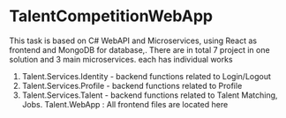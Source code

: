 # TalentCompetitionWebApp
This task is based on C# WebAPI and Microservices, using React as frontend and MongoDB for database,.
There are in total 7 project in one solution and 3 main microservices. each has individual works
  1. Talent.Services.Identity - backend functions related to Login/Logout
  2. Talent.Services.Profile - backend functions related to Profile
  3. Talent.Services.Talent - backend functions related to Talent Matching, Jobs.
 Talent.WebApp : All frontend files are located here


